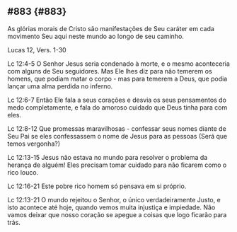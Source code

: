 ## #883 {#883}

As glórias morais de Cristo são manifestações de Seu caráter em cada movimento Seu aqui neste mundo ao longo de seu caminho.

Lucas 12, Vers. 1-30

Lc 12:4-5 O Senhor Jesus seria condenado à morte, e o mesmo aconteceria com alguns de Seu seguidores. Mas Ele lhes diz para não temerem os homens, que podiam matar o corpo - mas para temerem a Deus, que podia lançar uma alma perdida no inferno.

Lc 12:6-7 Então Ele fala a seus corações e desvia os seus pensamentos do medo completamente, e fala do amoroso cuidado que Deus tinha para com eles.

Lc 12:8-12 Que promessas maravilhosas - confessar seus nomes diante de Seu Pai se eles confessassem o nome de Jesus para as pessoas (Será que temos vergonha?)

Lc 12:13-15 Jesus não estava no mundo para resolver o problema da herança de alguém! Eles precisam tomar cuidado para não ficarem como o rico louco.

Lc 12:16-21 Este pobre rico homem só pensava em si próprio.

Lc 12:13-21 O mundo rejeitou o Senhor, o único verdadeiramente Justo, e isto acontece até hoje, quando vemos muita injustiça e impiedade. Não vamos deixar que nosso coração se apegue a coisas que logo ficarão para trás.